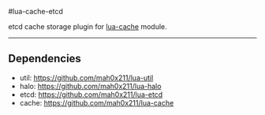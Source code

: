 #lua-cache-etcd

etcd cache storage plugin for [lua-cache](https://github.com/mah0x211/lua-cache) module.

---

## Dependencies

- util: https://github.com/mah0x211/lua-util
- halo: https://github.com/mah0x211/lua-halo
- etcd: https://github.com/mah0x211/lua-etcd
- cache: https://github.com/mah0x211/lua-cache

